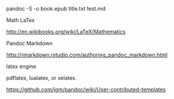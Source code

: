 pandoc -S -o book.epub title.txt test.md

Math LaTex

http://en.wikibooks.org/wiki/LaTeX/Mathematics

Pandoc Markdown

http://rmarkdown.rstudio.com/authoring_pandoc_markdown.html

latex engine 

pdflatex, lualatex, or xelatex.

https://github.com/jgm/pandoc/wiki/User-contributed-templates
